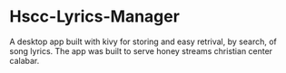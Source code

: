 # Hscc-Lyrics-Manager
A desktop app built with kivy for storing and easy retrival, by search, of song lyrics. The app was built to serve honey streams christian center calabar.
